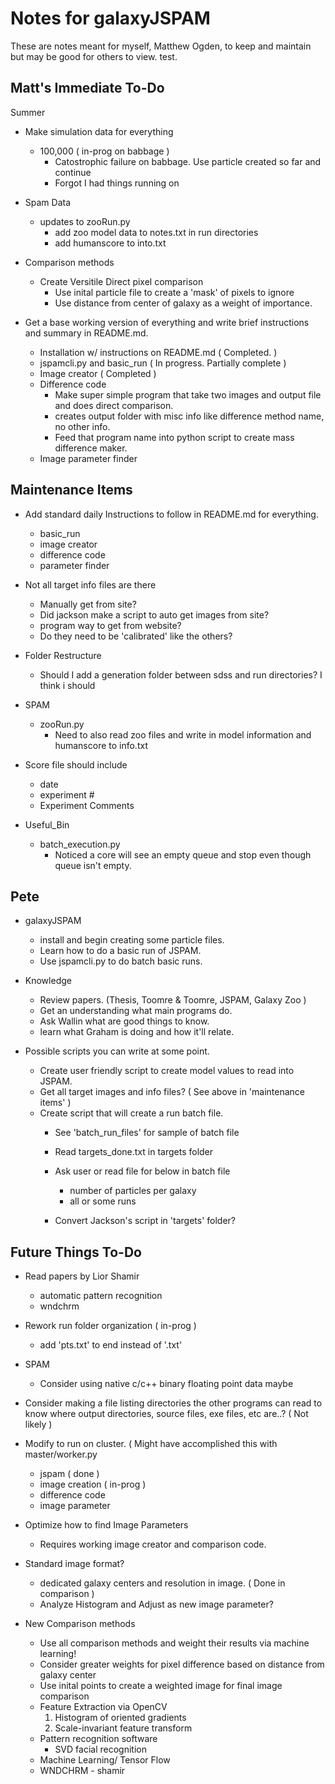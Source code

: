 # Notes for galaxyJSPAM


These are notes meant for myself, Matthew Ogden, to keep and maintain but may be good for others to view. test.

## Matt's Immediate To-Do
Summer

- Make simulation data for everything
  - 100,000  ( in-prog on babbage )
	- Catostrophic failure on babbage.  Use particle created so far and continue
	- Forgot I had things running on 

- Spam Data
  - updates to zooRun.py
	- add zoo model data to notes.txt in run directories
	- add humanscore to into.txt

- Comparison methods
  - Create Versitile Direct pixel comparison
	- Use inital particle file to create a 'mask' of pixels to ignore
	- Use distance from center of galaxy as a weight of importance.
  
- Get a base working version of everything and write brief instructions and summary in README.md. 
  - Installation w/ instructions on README.md ( Completed. )
  - jspamcli.py and basic_run ( In progress.  Partially complete )
  - Image creator ( Completed )
  - Difference code
    - Make super simple program that take two images and output file and does direct comparison.
    - creates output folder with misc info like difference method name, no other info.
    - Feed that program name into python script to create mass difference maker.
  - Image parameter finder


## Maintenance Items

- Add standard daily Instructions to follow in README.md for everything.
  - basic_run
  - image creator
  - difference code
  - parameter finder


- Not all target info files are there
  - Manually get from site?
  - Did jackson make a script to auto get images from site?
  - program way to get from website?
  - Do they need to be 'calibrated' like the others?


- Folder Restructure
  - Should I add a generation folder between sdss and run directories?  I think i should

- SPAM
  - zooRun.py
	- Need to also read zoo files and write in model information and humanscore to info.txt

- Score file should include
  - date
  - experiment #
  - Experiment Comments

- Useful_Bin
  - batch_execution.py
	- Noticed a core will see an empty queue and stop even though queue isn't empty. 

## Pete

  - galaxyJSPAM
    - install and begin creating some particle files.
    - Learn how to do a basic run of JSPAM.
    - Use jspamcli.py to do batch basic runs. 

  - Knowledge
    - Review papers. (Thesis, Toomre & Toomre, JSPAM, Galaxy Zoo )
    - Get an understanding what main programs do.
    - Ask Wallin what are good things to know.
    - learn what Graham is doing and how it'll relate.

  - Possible scripts you can write at some point. 
    - Create user friendly script to create model values to read into JSPAM. 
    - Get all target images and info files? ( See above in 'maintenance items' )
    - Create script that will create a run batch file. 
      - See 'batch_run_files' for sample of batch file

      - Read targets_done.txt in targets folder
      - Ask user or read file for below in batch file
        - number of particles per galaxy
        - all or some runs 
      - Convert Jackson's script in 'targets' folder? 
        



## Future Things To-Do

- Read papers by Lior Shamir
  - automatic pattern recognition
  - wndchrm 

- Rework run folder organization  ( in-prog )
  - add 'pts.txt' to end instead of '.txt'

- SPAM
  - Consider using native c/c++ binary floating point data maybe

- Consider making a file listing directories the other programs can read to know where output directories, source files, exe files, etc are..?  ( Not likely )

- Modify to run on cluster. ( Might have accomplished this with master/worker.py
  - jspam  ( done )
  - image creation ( in-prog )
  - difference code
  - image parameter

- Optimize how to find Image Parameters
  - Requires working image creator and comparison code.
  
- Standard image format?
  - dedicated galaxy centers and resolution in image. ( Done in comparison )
  - Analyze Histogram and Adjust as new image parameter?

- New Comparison methods
  - Use all comparison methods and weight their results via machine learning!
  - Consider greater weights for pixel difference based on distance from galaxy center
  - Use inital points to create a weighted image for final image comparison
  - Feature Extraction via OpenCV
    1. Histogram of oriented gradients
    2. Scale-invariant feature transform
  - Pattern recognition software
    - SVD facial recognition
  - Machine Learning/ Tensor Flow
  - WNDCHRM - shamir


